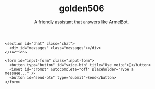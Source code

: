 <!doctype html>
<html lang="en">
<head>
  <meta charset="utf-8" />
  <meta name="viewport" content="width=device-width,initial-scale=1" />
  <title>golden506 — Chat</title>
  <link rel="stylesheet" href="styles.css" />
</head>
<body>
  <main class="container">
    <header class="header">
      <h1 id="bot-name">golden506</h1>
      <p id="bot-desc">A friendly assistant that answers like ArmelBot.</p>
    </header>

    <section id="chat" class="chat">
      <div id="messages" class="messages"></div>
    </section>

    <form id="input-form" class="input-form">
      <button type="button" id="voice-btn" title="Use voice">🎤</button>
      <input id="prompt" autocomplete="off" placeholder="Type a message..." />
      <button id="send-btn" type="submit">Send</button>
    </form>
  </main>

  <script src=
